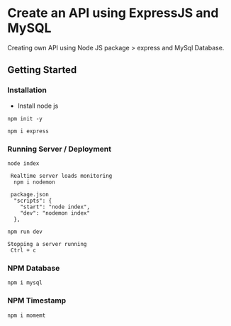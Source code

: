 # Create an API using ExpressJS and MySQL

Creating own API using Node JS package > express and MySql Database.

## Getting Started

### Installation

- Install node js

```
npm init -y
```

```
npm i express
```

### Running Server / Deployment

```
node index
```

```
 Realtime server loads monitoring
  npm i nodemon
```

```
 package.json
  "scripts": {
    "start": "node index",
    "dev": "nodemon index"
  },
```

```
npm run dev
```

```
Stopping a server running
 Ctrl + c
```

### NPM Database

```
npm i mysql
```

### NPM Timestamp

```
npm i momemt
```